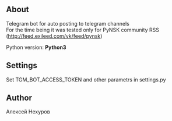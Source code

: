 About
------
Telegram bot for auto posting to telegram channels  
For the time being it was tested only for PyNSK community RSS (http://feed.exileed.com/vk/feed/pynsk)  

Python version: **Python3**

Settings
-----------


Set TGM_BOT_ACCESS_TOKEN and other parametrs in settings.py  

Author
-------
Алексей Нехуров

